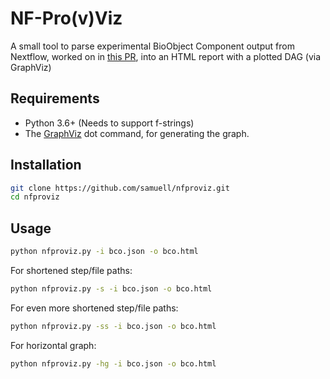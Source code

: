 # NF-Pro(v)Viz

A small tool to parse experimental BioObject Component output from Nextflow,
worked on in [this PR](https://github.com/nextflow-io/nf-prov/pull/3), into an
HTML report with a plotted DAG (via GraphViz)

## Requirements

- Python 3.6+ (Needs to support f-strings)
- The [GraphViz](https://graphviz.org/) dot command, for generating the graph.

## Installation

```bash
git clone https://github.com/samuell/nfproviz.git
cd nfproviz
```

## Usage

```bash
python nfproviz.py -i bco.json -o bco.html
```

For shortened step/file paths:

```bash
python nfproviz.py -s -i bco.json -o bco.html
```

For even more shortened step/file paths:

```bash
python nfproviz.py -ss -i bco.json -o bco.html
```

For horizontal graph:

```bash
python nfproviz.py -hg -i bco.json -o bco.html
```
